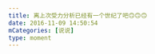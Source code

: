 ```yaml
---
title: 离上次受力分析已经有一个世纪了吧🙃🙃🙃
date: 2016-11-09 14:50:54
mCategories: [说说]
type: moment
---
```


<div id="pics-20161109145054"></div>

<script>
var data = [
    {"link": "2016-11-09_000000.jpeg", "type": "shuoshuo"},
    {"link": "2016-11-09_000001.jpeg", "type": "shuoshuo"}
];
picsRender(data, "pics-20161109145054");
</script>
